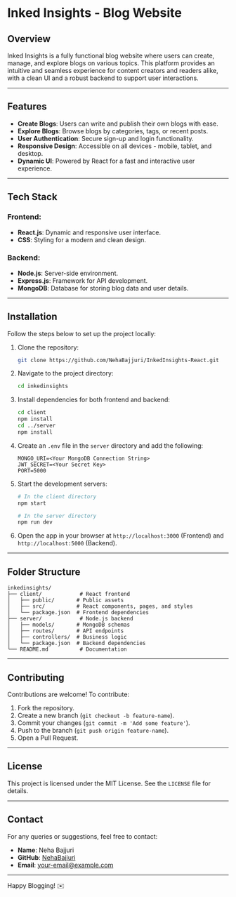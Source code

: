
# Inked Insights - Blog Website

## Overview

Inked Insights is a fully functional blog website where users can create, manage, and explore blogs on various topics. This platform provides an intuitive and seamless experience for content creators and readers alike, with a clean UI and a robust backend to support user interactions.

---

## Features

- **Create Blogs**: Users can write and publish their own blogs with ease.
- **Explore Blogs**: Browse blogs by categories, tags, or recent posts.
- **User Authentication**: Secure sign-up and login functionality.
- **Responsive Design**: Accessible on all devices - mobile, tablet, and desktop.
- **Dynamic UI**: Powered by React for a fast and interactive user experience.

---

## Tech Stack

### Frontend:

- **React.js**: Dynamic and responsive user interface.
- **CSS**: Styling for a modern and clean design.

### Backend:

- **Node.js**: Server-side environment.
- **Express.js**: Framework for API development.
- **MongoDB**: Database for storing blog data and user details.

---

## Installation

Follow the steps below to set up the project locally:

1. Clone the repository:

   ```bash
   git clone https://github.com/NehaBajjuri/InkedInsights-React.git
   ```

2. Navigate to the project directory:

   ```bash
   cd inkedinsights
   ```

3. Install dependencies for both frontend and backend:

   ```bash
   cd client
   npm install
   cd ../server
   npm install
   ```

4. Create an `.env` file in the `server` directory and add the following:

   ```env
   MONGO_URI=<Your MongoDB Connection String>
   JWT_SECRET=<Your Secret Key>
   PORT=5000
   ```

5. Start the development servers:

   ```bash
   # In the client directory
   npm start

   # In the server directory
   npm run dev
   ```

6. Open the app in your browser at `http://localhost:3000` (Frontend) and `http://localhost:5000` (Backend).

---

## Folder Structure

```plaintext
inkedinsights/
├── client/            # React frontend
│   ├── public/       # Public assets
│   ├── src/          # React components, pages, and styles
│   └── package.json  # Frontend dependencies
├── server/            # Node.js backend
│   ├── models/       # MongoDB schemas
│   ├── routes/       # API endpoints
│   ├── controllers/  # Business logic
│   └── package.json  # Backend dependencies
└── README.md          # Documentation
```

---

## Contributing

Contributions are welcome! To contribute:

1. Fork the repository.
2. Create a new branch (`git checkout -b feature-name`).
3. Commit your changes (`git commit -m 'Add some feature'`).
4. Push to the branch (`git push origin feature-name`).
5. Open a Pull Request.

---

## License

This project is licensed under the MIT License. See the `LICENSE` file for details.

---

## Contact

For any queries or suggestions, feel free to contact:

- **Name**: Neha Bajjuri
- **GitHub**: [NehaBajjuri](https://github.com/NehaBajjuri)
- **Email**: [your-email@example.com](mailto\:your-email@example.com)

---

Happy Blogging! ✉️

